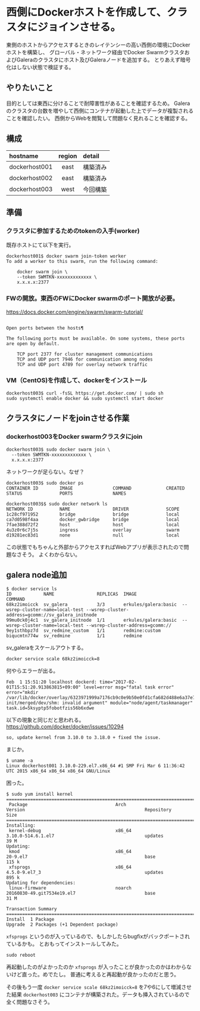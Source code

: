 # 西側にDockerホストを作成して、クラスタにジョインさせる。

東側のホストからアクセスするときのレイテンシーの高い西側の環境にDockerホストを構築し、
グローバル・ネットワーク経由でDocker SwarmクラスタおよびGaleraのクラスタにホスト及びGaleraノードを追加する。
とりあえず暗号化はしない状態で検証する。

## やりたいこと

目的としては東西に分けることで耐障害性があることを確認するため。
Galeraのクラスタの台数を増やして西側にコンテナが起動した上でデータが複製されることを確認したい。
西側からWebを閲覧して問題なく見れることを確認する。

## 構成
| hostname    | region | detail       |
|:------------|:------:|:-------------|
|dockerhost001|east    |構築済み      |
|dockerhost002|east    |構築済み      |
|dockerhost003|west    |今回構築      |

## 準備

### クラスタに参加するためのtokenの入手(worker)

既存ホストにて以下を実行。
```
dockerhost001$ docker swarm join-token worker
To add a worker to this swarm, run the following command:

    docker swarm join \
    --token SWMTKN-xxxxxxxxxxxxx \
    x.x.x.x:2377
```

### FWの開放。東西のFWにDocker swarmのポート開放が必要。
https://docs.docker.com/engine/swarm/swarm-tutorial/
```

Open ports between the hosts¶

The following ports must be available. On some systems, these ports are open by default.

    TCP port 2377 for cluster management communications
    TCP and UDP port 7946 for communication among nodes
    TCP and UDP port 4789 for overlay network traffic
```

### VM（CentOS)を作成して、dockerをインストール

```
dockerhost003$ curl -fsSL https://get.docker.com/ | sudo sh
sudo systemctl enable docker && sudo systemctl start docker  
```

## クラスタにノードをjoinさせる作業

### dockerhost003をDocker swarmクラスタにjoin

```
dockerhost003$ sudo docker swarm join \
  --token SWMTKN-xxxxxxxxxxxxx \
  x.x.x.x:2377
```

ネットワークが足らない。なぜ？
```
dockerhost003$ sudo docker ps
CONTAINER ID        IMAGE               COMMAND             CREATED             STATUS              PORTS               NAMES

dockerhost003$$ sudo docker network ls                                                                                                                  
NETWORK ID          NAME                DRIVER              SCOPE
1c28cf971952        bridge              bridge              local
ca7d0598f4aa        docker_gwbridge     bridge              local
7fae388d72f2        host                host                local
4u3z0r6c7j5s        ingress             overlay             swarm
d19281ec83d1        none                null                local
```

この状態でもちゃんと外部からアクセスすればWebアプリが表示されたので問題なさそう。
よくわからない。


## galera node追加

```
$ docker service ls
ID            NAME                REPLICAS  IMAGE                 COMMAND
68kz2imoicck  sv_galera           3/3       erkules/galera:basic  --wsrep-cluster-name=local-test --wsrep-cluster-address=gcomm://sv_galera_initnode
99mu0ck0j4c1  sv_galera_initnode  1/1       erkules/galera:basic  --wsrep-cluster-name=local-test --wsrep-cluster-address=gcomm://
9ey1sthbpz7d  sv_redmine_custom   1/1       redmine:custom        
biqucmtn774w  sv_redmine          1/1       redmine      
```

sv_galeraをスケールアウトする。
```
docker service scale 68kz2imoicck=8
```

何やらエラーが出る。
```
Feb  1 15:51:20 localhost dockerd: time="2017-02-01T15:51:20.913863815+09:00" level=error msg="fatal task error" error="mkdir /var/lib/docker/overlay/6323971999a7176cb9c0e9b50e0fd1cfa682d488e6a37e7a28e6e478904a3a10-init/merged/dev/shm: invalid argument" module="node/agent/taskmanager" task.id=5ksyptp5fobotfzis56b6xdwe
```

以下の現象と同じだと思われる。
https://github.com/docker/docker/issues/10294

```
so, update kernel from 3.10.0 to 3.18.0 + fixed the issue.
```

まじか。
```
$ uname -a                                                                                                                                
Linux dockerhost001 3.10.0-229.el7.x86_64 #1 SMP Fri Mar 6 11:36:42 UTC 2015 x86_64 x86_64 x86_64 GNU/Linux
```

困った。

```
$ sudo yum install kernel
====================================================================================================================================================================
 Package                                 Arch                            Version                                             Repository                        Size
====================================================================================================================================================================
Installing:
 kernel-debug                            x86_64                          3.10.0-514.6.1.el7                                  updates                           39 M
Updating:
 kmod                                    x86_64                          20-9.el7                                            base                             115 k
 xfsprogs                                x86_64                          4.5.0-9.el7_3                                       updates                          895 k
Updating for dependencies:
 linux-firmware                          noarch                          20160830-49.git7534e19.el7                          base                              31 M

Transaction Summary
====================================================================================================================================================================
Install  1 Package
Upgrade  2 Packages (+1 Dependent package)
```

`xfsprogs` というのが入っているので、もしかしたらbugfixがバックポートされているかも。
とおもってインストールしてみた。

```
sudo reboot
```

再起動したのがよかったのか `xfsprogs` が入ったことが良かったのかはわからないけど直った。めでたし。
普通に考えると再起動が良かったのだと思う。

その後もう一度 `docker service scale 68kz2imoicck=8` を7や6にして増減させた結果 `dockerhost003` にコンテナが構築された。データも挿入されているので全く問題なさそう。
